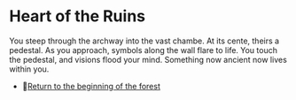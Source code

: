  # Heart of the Ruins 
  
  You steep through the archway into the vast chambe. At its cente, theirs a pedestal. As you approach, symbols along the wall flare to life. You touch the pedestal, and visions flood your mind. Something now ancient now lives within you.

  - 🌲[Return to the beginning of the forest](./_start-here.md)
